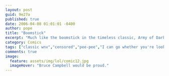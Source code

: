 ```yaml
---
layout: post
guid: 9e27a
published: true
date: 2006-04-08 01:01:01 -0400
author: pope
title: "Boomstick"
excerpt: "Much like the boomstick in the timeless classic, Army of Darkness, this shotgun also holds far more ammo than others of its type. If you know what I\'m sayin\'."
category: Comics
tags: ["classic wnv","censored","pee-pee","I can go whether you're looking or not","penis lol","boomstick"]
comments: true 
image:
  feature: assets/img/lol/comic12.jpg
  imageHover: "Bruce Campbell would be proud."
---
```


